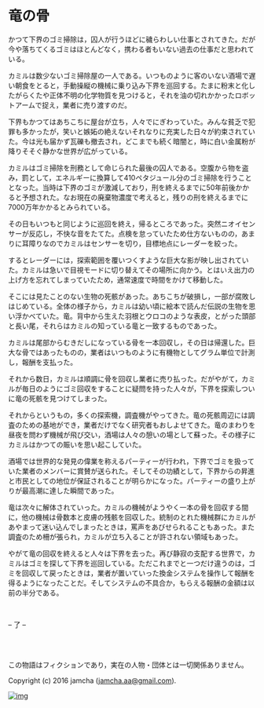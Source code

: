 # 竜の骨

かつて下界のゴミ掃除は，囚人が行うほどに穢らわしい仕事とされてきた。だが今や落ちてくるゴミはほとんどなく，携わる者もいない過去の仕事だと思われている。  

カミルは数少ないゴミ掃除屋の一人である。いつものように客のいない酒場で遅い朝食をとると，手動操縦の機械に乗り込み下界を巡回する。たまに粉末と化したがらくたや正体不明の化学物質を見つけると，それを油の切れかかったロボットアームで捉え，業者に売り渡すのだ。  

下界もかつてはあちこちに屋台が立ち，人々でにぎわっていた。みんな貧乏で犯罪も多かったが，笑いと嫉妬の絶えないそれなりに充実した日々が約束されていた。今は光も届かず瓦礫も撤去され，どこまでも続く暗闇と，時に白い金属粉が降りそそぐ静かな世界が広がっている。  

カミルはゴミ掃除を刑務として命じられた最後の囚人である。空腹から物を盗み，罰として，エネルギーに換算して410ペタジュール分のゴミ掃除を行うこととなった。当時は下界のゴミが激減しており，刑を終えるまでに50年前後かかると予想された。なお現在の廃棄物濃度で考えると，残りの刑を終えるまでに7000万年かかるとみられている。  

その日もいつもと同じように巡回を終え，帰るところであった。突然ニオイセンサーが反応し，不快な音をたてた。点検を怠っていたため仕方ないものの，あまりに耳障りなのでカミルはセンサーを切り，目標地点にレーダーを絞った。  

するとレーダーには，探索範囲を覆いつくすような巨大な影が映し出されていた。カミルは急いで目視モードに切り替えてその場所に向かう。とはいえ出力の上げ方を忘れてしまっていたため，通常速度で時間をかけて移動した。  

そこには見たことのない生物の死骸があった。あちこちが破損し，一部が腐敗しはじめている。全体の様子から，カミルは幼い頃に絵本で読んだ伝説の生物を思い浮かべていた。竜。背中から生えた羽根とウロコのような表皮，とがった頭部と長い尾，それらはカミルの知っている竜と一致するものであった。  

カミルは尾部からむきだしになっている骨を一本回収し，その日は帰還した。巨大な骨ではあったものの，業者はいつものように有機物としてグラム単位で計測し，報酬を支払った。  

それから数日，カミルは順調に骨を回収し業者に売り払った。だがやがて，カミルが毎日のようにゴミ回収をすることに疑問を持った人々が，下界を探索しついに竜の死骸を見つけてしまった。  

それからというもの，多くの探索機，調査機がやってきた。竜の死骸周辺には調査のための基地ができ，業者だけでなく研究者もおしよせてきた。竜のまわりを昼夜を問わず機械が飛び交い，酒場は人々の憩いの場として蘇った。その様子にカミルはかつての賑いを思い起こしていた。  

酒場では世界的な発見の偉業を称えるパーティーが行われ，下界でゴミを扱っていた業者のメンバーに賞賛が送られた。そしてその功績として，下界からの昇進と市民としての地位が保証されることが明らかになった。パーティーの盛り上がりが最高潮に達した瞬間であった。  

竜は次々に解体されていった。カミルの機械がようやく一本の骨を回収する間に，他の機械は骨数本と皮膚の残骸を回収した。統制のとれた機械群にカミルがあやまって迷い込んでしまったときは，罵声をあびせられることもあった。また調査のため柵が張られ，カミルが立ち入ることが許されない領域もあった。  

やがて竜の回収を終えると人々は下界を去った。再び静寂の支配する世界で，カミルはゴミを探して下界を巡回している。ただこれまでと一つだけ違うのは，ゴミを回収して戻ったときは，業者が置いていった換金システムを操作して報酬を得るようになったことだ。そしてシステムの不具合か，もらえる報酬の金額は以前の半分である。  

<br>  

&#x2013; 了 &#x2013;  

<br>  
<br>  

この物語はフィクションであり，実在の人物・団体とは一切関係ありません。  

Copyright (c) 2016 jamcha (jamcha.aa@gmail.com).  

[![img](http://i.creativecommons.org/l/by-nc-sa/4.0/88x31.png)](http://creativecommons.org/licenses/by-nc-sa/4.0/deed)